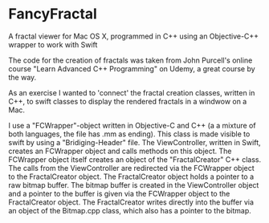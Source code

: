 # FancyFractal
A fractal viewer for Mac OS  X, programmed in C++ using an Objective-C++ wrapper to work with Swift

The code for the creation of fractals was taken from John Purcell's online course "Learn Advanced C++ Programming" on Udemy,
a great course by the way.

As an exercise I wanted to 'connect' the fractal creation classes, written in C++, to swift classes to display the rendered
fractals in a windwow on a Mac.

I use a "FCWrapper"-object written in Objective-C and C++ (a a mixture of both languages, the file has .mm as ending).
This class is made visible to swift by using a "Bridiging-Header" file. The ViewController, written in Swift, creates
an FCWrapper object and calls methods on this object. The FCWrapper object itself creates an object of the
"FractalCreator" C++ class. The calls from the ViewController are redirected via the FCWrapper object to the
FractalCreator object. The FractalCreator object holds a pointer to a raw bitmap buffer. The bitmap buffer is created
in the ViewController object and a pointer to the buffer is given via the FCWrapper object to the FractalCreator object.
The FractalCreator writes directly into the buffer via an object of the Bitmap.cpp class, which also has a pointer to
the bitmap.




